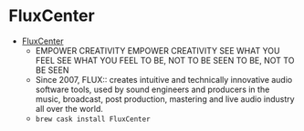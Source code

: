 # FluxCenter
- [FluxCenter](https://www.flux.audio/)
  -  EMPOWER CREATIVITY EMPOWER CREATIVITY SEE WHAT YOU FEEL SEE WHAT YOU FEEL TO BE, NOT TO BE SEEN TO BE, NOT TO BE SEEN
  - Since 2007, FLUX:: creates intuitive and technically innovative audio software tools, used by sound engineers and producers in the music, broadcast, post production, mastering and live audio industry all over the world.
  - `brew cask install FluxCenter`
